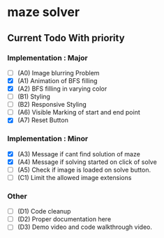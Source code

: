 # maze solver

## Current Todo With priority

### Implementation : Major
- [ ] (A0) Image blurring Problem
- [x] (A1) Animation of BFS filling
- [x] (A2) BFS filling in varying color
- [ ] (B1) Styling
- [ ] (B2) Responsive Styling
- [ ] (A6) Visible Marking of start and end point
- [x] (A7) Reset Button

### Implementation : Minor

- [x] (A3) Message if cant find solution of maze
- [x] (A4) Message if solving started on click of solve
- [ ] (A5) Check if image is loaded on solve button.
- [ ] (C1) Limit the allowed image extensions
 
### Other

- [ ] (D1) Code cleanup
- [ ] (D2) Proper documentation here
- [ ] (D3) Demo video and code walkthrough video.
